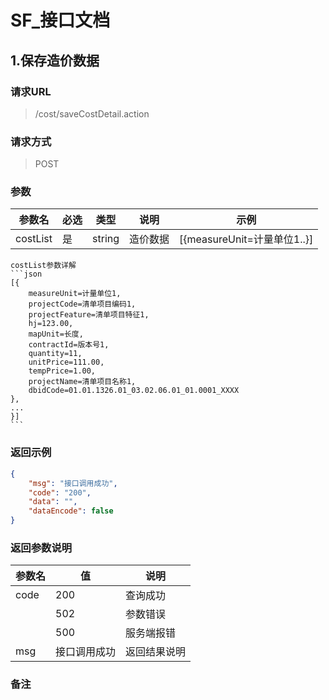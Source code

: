 # SF_接口文档
## 1.保存造价数据
### 请求URL

> /cost/saveCostDetail.action

### 请求方式

> POST

### 参数

|  参数名   | 必选 |  类型  |   说明   |            示例            |
| -------- | --- | ------ | ------- | -------------------------- |
| costList | 是   | string | 造价数据 | [{measureUnit=计量单位1..}] |

    costList参数详解
    ```json
    [{
        measureUnit=计量单位1, 
        projectCode=清单项目编码1, 
        projectFeature=清单项目特征1, 
        hj=123.00, 
        mapUnit=长度, 
        contractId=版本号1, 
        quantity=11, 
        unitPrice=111.00, 
        tempPrice=1.00, 
        projectName=清单项目名称1, 
        dbidCode=01.01.1326.01_03.02.06.01_01.0001_XXXX
    }, 
    ...
    }]
    ```
### 返回示例

```json
{
    "msg": "接口调用成功",
    "code": "200",
    "data": "",
    "dataEncode": false
}
```

### 返回参数说明

| 参数名  |   值    |   说明   |
| ---- | ------ | ------ |
| code |  200   |  查询成功  |
|      |  502   |  参数错误  |
|      |  500   | 服务端报错  |
| msg  | 接口调用成功 | 返回结果说明 |


### 备注
